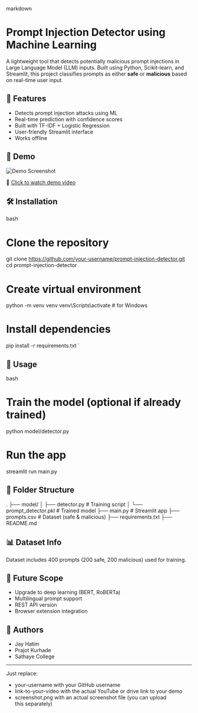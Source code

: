 markdown
# Prompt Injection Detector using Machine Learning

A lightweight tool that detects potentially malicious prompt injections in Large Language Model (LLM) inputs. 
Built using Python, Scikit-learn, and Streamlit, this project classifies prompts as either **safe** or **malicious** 
based on real-time user input.

## 🚀 Features
- Detects prompt injection attacks using ML
- Real-time prediction with confidence scores
- Built with TF-IDF + Logistic Regression
- User-friendly Streamlit interface
- Works offline

## 📸 Demo
![Demo Screenshot](screenshot.png)

🎥 [Click to watch demo video](link-to-your-video)

## 🛠 Installation

bash
# Clone the repository
git clone https://github.com/your-username/prompt-injection-detector.git
cd prompt-injection-detector

# Create virtual environment
python -m venv venv
venv\Scripts\activate  # for Windows

# Install dependencies
pip install -r requirements.txt
`

## 🚦 Usage

bash
# Train the model (optional if already trained)
python model/detector.py

# Run the app
streamlit run main.py


## 📁 Folder Structure


.
├── model/
│   ├── detector.py         # Training script
│   └── prompt_detector.pkl # Trained model
├── main.py                 # Streamlit app
├── prompts.csv             # Dataset (safe & malicious)
├── requirements.txt
├── README.md


## 📊 Dataset Info

Dataset includes 400 prompts (200 safe, 200 malicious) used for training.

## 🔮 Future Scope

* Upgrade to deep learning (BERT, RoBERTa)
* Multilingual prompt support
* REST API version
* Browser extension integration

## 👥 Authors

* Jay Hatim
* Prajot Kurhade
* Sathaye College



---

Just replace:
- your-username with your GitHub username
- link-to-your-video with the actual YouTube or drive link to your demo
- screenshot.png with an actual screenshot file (you can upload this separately)
